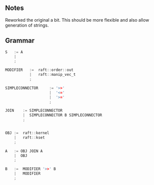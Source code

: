 ## Notes
Reworked the original a bit. This should be more flexible 
and also allow generation of strings. 


## Grammar 
```c
S   := A
    |
    ;

MODIFIER   :=  raft::order::out
           |   raft::manip_vec_t
           ;

SIMPLECONNECTOR     := '>>'
                    |  '<='
                    |  '>='
                    ;

JOIN    := SIMPLECONNECTOR
        |  SIMPLECONNECTOR B SIMPLECONNECTOR
        ;


OBJ :=  raft::kernel
    |   raft::kset
    ;

A   := OBJ JOIN A
    |  OBJ
    ;

B   :=  MODIFIER '>>' B
    |   MODIFIER
    ;
```
